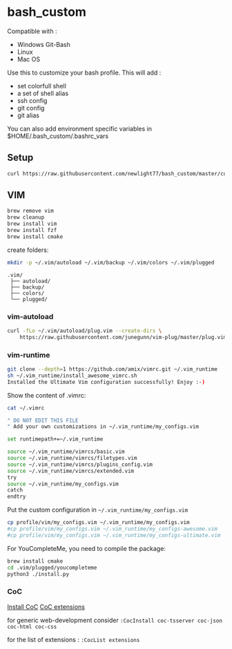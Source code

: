 # bash_custom

Compatible with :

- Windows Git-Bash
- Linux
- Mac OS

Use this to customize your bash profile. This will add :

- set colorfull shell
- a set of shell alias
- ssh config
- git config
- git alias

You can also add environment specific variables in $HOME/.bash_custom/.bashrc_vars

## Setup

```bash
curl https://raw.githubusercontent.com/newlight77/bash_custom/master/customize.sh | bash
```

## VIM

```bash
brew remove vim
brew cleanup
brew install vim
brew install fzf
brew install cmake
```

create folders:

```bash
mkdir -p ~/.vim/autoload ~/.vim/backup ~/.vim/colors ~/.vim/plugged
```

```tree
.vim/
 ├── autoload/
 ├── backup/
 ├── colors/
 └── plugged/

```

### vim-autoload

```bash
curl -fLo ~/.vim/autoload/plug.vim --create-dirs \
    https://raw.githubusercontent.com/junegunn/vim-plug/master/plug.vim

```

### vim-runtime

```bash
git clone --depth=1 https://github.com/amix/vimrc.git ~/.vim_runtime
sh ~/.vim_runtime/install_awesome_vimrc.sh
Installed the Ultimate Vim configuration successfully! Enjoy :-)
```

Show the content of .vimrc:

```bash
cat ~/.vimrc

" DO NOT EDIT THIS FILE
" Add your own customizations in ~/.vim_runtime/my_configs.vim

set runtimepath+=~/.vim_runtime

source ~/.vim_runtime/vimrcs/basic.vim
source ~/.vim_runtime/vimrcs/filetypes.vim
source ~/.vim_runtime/vimrcs/plugins_config.vim
source ~/.vim_runtime/vimrcs/extended.vim
try
source ~/.vim_runtime/my_configs.vim
catch
endtry
```

Put the custom configuration in `~/.vim_runtime/my_configs.vim`

```bash
cp profile/vim/my_configs.vim ~/.vim_runtime/my_configs.vim
#cp profile/vim/my_configs.vim ~/.vim_runtime/my_configs-awesome.vim
#cp profile/vim/my_configs.vim ~/.vim_runtime/my_configs-ultimate.vim
```

For YouCompleteMe, you need to compile the package:

```bash
brew install cmake
cd .vim/plugged/youcompleteme
python3 ./install.py 
```

### CoC

[Install CoC](https://github.com/neoclide/coc.nvim/wiki/Install-coc.nvim)
[CoC extensions](https://github.com/neoclide/coc.nvim/wiki/Using-coc-extensions)

for generic web-development consider `:CocInstall coc-tsserver coc-json coc-html coc-css`

for the list of extensions : `:CocList extensions`

